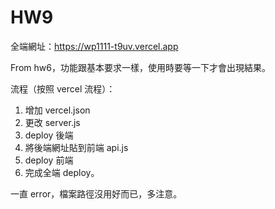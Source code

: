 # HW9
全端網址：https://wp1111-t9uv.vercel.app

From hw6，功能跟基本要求一樣，使用時要等一下才會出現結果。

流程（按照 vercel 流程）：
1. 增加 vercel.json
2. 更改 server.js
3. deploy 後端
4. 將後端網址貼到前端 api.js
5. deploy 前端
6. 完成全端 deploy。

一直 error，檔案路徑沒用好而已，多注意。
